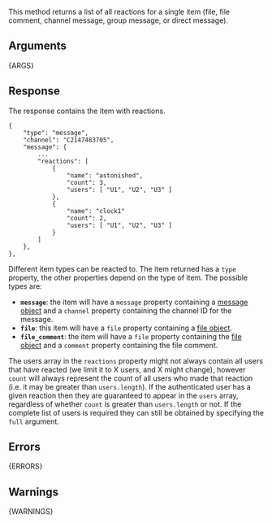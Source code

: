 
This method returns a list of all reactions for a single item (file, file comment, channel message, group message, or direct message).

## Arguments

{ARGS}


## Response

The response contains the item with reactions.

	{
		"type": "message",
		"channel": "C2147483705",
		"message": {
			...
			"reactions": [
				{
					"name": "astonished",
					"count": 3,
					"users": [ "U1", "U2", "U3" ]
				},
				{
					"name": "clock1"
					"count": 2,
					"users": [ "U1", "U2", "U3" ]
				}
			]
		},
	},

Different item types can be reacted to. The item returned has a `type` property, the
other properties depend on the type of item. The possible types are:

 * **`message`**: the item will have a `message` property containing a [message object](/docs/messages) and a `channel` property containing the channel ID for the message.
 * **`file`**: this item will have a `file` property containing a [file object](/types/file).
 * **`file_comment`**: the item will have a `file` property containing the [file object](/types/file) and a `comment` property containing the file comment.

The users array in the `reactions` property might not always contain all users that have reacted (we limit it to X users, and X might change), however `count` will always represent the count of all
users who made that reaction (i.e. it may be greater than `users.length`). If the authenticated user has a given reaction then they are guaranteed to appear in the `users` array, regardless of
whether `count` is greater than `users.length` or not. If the complete list of users is required they can still be obtained by specifying the `full` argument.

## Errors

{ERRORS}

## Warnings

{WARNINGS}
